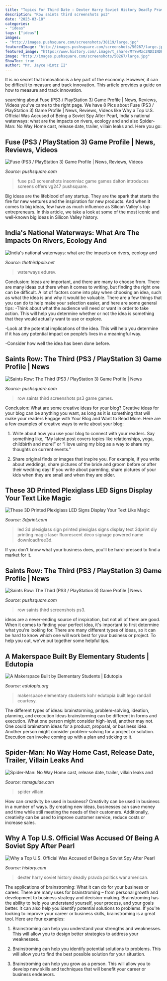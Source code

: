 ```yaml
---
title: "Topics For Third Date : Dexter Harry Soviet History Deadly Pravda Politics War American"
description: "Row saints third screenshots ps3"
date: "2023-03-18"
categories:
- "ideas"
tags: ["ideas"]
images:
- "http://images.pushsquare.com/screenshots/38119/large.jpg"
featuredImage: "http://images.pushsquare.com/screenshots/50267/large.jpg"
featured_image: "https://www.history.com/.image/t_share/MTYwMzc2NDI1NDk1NDA1NjQ3/harry-dexter-white-promo-gettyimages-515460996.jpg"
image: "http://images.pushsquare.com/screenshots/50267/large.jpg"
ShowToc: true
author: "Mr. Jayce Hintz II"
---
```



It is no secret that innovation is a key part of the economy. However, it can be difficult to measure and track innovation. This article provides a guide on how to measure and track innovation.

	

		
searching about Fuse (PS3 / PlayStation 3) Game Profile | News, Reviews, Videos you've came to the right page. We have 8 Pics about Fuse (PS3 / PlayStation 3) Game Profile | News, Reviews, Videos like Why a Top U.S. Official Was Accused of Being a Soviet Spy After Pearl, India&#039;s national waterways: what are the impacts on rivers, ecology and and also Spider-Man: No Way Home cast, release date, trailer, villain leaks and. Here you go:
		
    
## Fuse (PS3 / PlayStation 3) Game Profile | News, Reviews, Videos

<img loading=lazy src="http://images.pushsquare.com/screenshots/50267/large.jpg" onerror="this.onerror=null;this.src='https://tse1.mm.bing.net/th?id=OIP.FynyYFGAGbLSfmVvnx3dTQHaEK&amp;pid=15.1';" alt="Fuse (PS3 / PlayStation 3) Game Profile | News, Reviews, Videos">

_Source: pushsquare.com_

>fuse ps3 screenshots insomniac game games dalton introduces screens offers vg247 pushsquare. 

	

Big ideas are the lifeblood of any startup. They are the spark that starts the fire for new ventures and the inspiration for new products. And when it comes to big ideas, few have as much influence as Silicon Valley's top entrepreneurs. In this article, we take a look at some of the most iconic and well-known big ideas in Silicon Valley history.

    
## India&#039;s National Waterways: What Are The Impacts On Rivers, Ecology And

<img loading=lazy src="https://www.thethirdpole.net/content/uploads/2016/09/water-transport.jpg" onerror="this.onerror=null;this.src='https://tse2.mm.bing.net/th?id=OIP.y2eeOEjmJa5nkMVeF8zlZQHaE8&amp;pid=15.1';" alt="India&#039;s national waterways: what are the impacts on rivers, ecology and">

_Source: thethirdpole.net_

>waterways edurev. 

	

Conclusion: Ideas are important, and there are many to choose from.
There are many ideas out there when it comes to writing, but finding the right one can be difficult. A lot of factors come into play when choosing an idea, such as what the idea is and why it would be valuable. There are a few things that you can do to help make your selection easier, and here are some general tips:
-Think about what the audience will need or want in order to take action. This will help you determine whether or not the idea is something that they would actually want to use or explore.

-Look at the potential implications of the idea. This will help you determine if it has any potential impact on people’s lives in a meaningful way.

-Consider how well the idea has been done before.

    
## Saints Row: The Third (PS3 / PlayStation 3) Game Profile | News

<img loading=lazy src="http://images.pushsquare.com/screenshots/38118/large.jpg" onerror="this.onerror=null;this.src='https://tse3.mm.bing.net/th?id=OIP.z4DGXF0usG__eger33zL9QHaEK&amp;pid=15.1';" alt="Saints Row: The Third (PS3 / PlayStation 3) Game Profile | News">

_Source: pushsquare.com_

>row saints third screenshots ps3 game games. 

	

Conclusion: What are some creative ideas for your blog?
Creative ideas for your blog can be anything you want, as long as it is something that will make your readers Engage with Your Blog and Want to Read More. Here are a few examples of creative ways to write about your blog:
1. Write about how you use your blog to connect with your readers. Say something like, “My latest post covers topics like relationships, yoga, childbirth and more!” or “I love using my blog as a way to share my thoughts on current events.”

2. Share original finds or images that inspire you. For example, if you write about weddings, share pictures of the bride and groom before or after their wedding day! If you write about parenting, share pictures of your kids when they are small and when they are older.


    
## These 3D Printed Plexiglass LED Signs Display Your Text Like Magic

<img loading=lazy src="http://3dprint.com/wp-content/uploads/2015/02/plexi3.jpg" onerror="this.onerror=null;this.src='https://tse2.mm.bing.net/th?id=OIP.ldw9UTNZ0_vCcnWyReX9BQHaFk&amp;pid=15.1';" alt="These 3D Printed Plexiglass LED Signs Display Your Text Like Magic">

_Source: 3dprint.com_

>led 3d plexiglass sign printed plexiglas signs display text 3dprint diy printing magic laser fluorescent deco signage powered name downloadfree3d. 

	

If you don't know what your business does, you'll be hard-pressed to find a market for it.

    
## Saints Row: The Third (PS3 / PlayStation 3) Game Profile | News

<img loading=lazy src="http://images.pushsquare.com/screenshots/38119/large.jpg" onerror="this.onerror=null;this.src='https://tse3.mm.bing.net/th?id=OIP.RB8ZWu_GWBhun8CMLteH6AHaEK&amp;pid=15.1';" alt="Saints Row: The Third (PS3 / PlayStation 3) Game Profile | News">

_Source: pushsquare.com_

>row saints third screenshots ps3. 

	

ideas are a never-ending source of inspiration, but not all of them are good. When it comes to finding your perfect idea, it's important to first determine what you're looking for. There are many different types of ideas, so it can be hard to know which one will work best for your business or project. To help you out, we've put together some helpful tips.

    
## A Makerspace Built By Elementary Students | Edutopia

<img loading=lazy src="https://media.edutopia.org/styles/responsive_2880px_16x9/s3fs/masters/d7_images/cover_media/kohr-169hero-lego-author.jpg" onerror="this.onerror=null;this.src='https://tse4.mm.bing.net/th?id=OIP.Hm4knH9cg14QVoqnYJJqagHaEK&amp;pid=15.1';" alt="A Makerspace Built by Elementary Students | Edutopia">

_Source: edutopia.org_

>makerspace elementary students kohr edutopia built lego randall courtesy. 

	

The different types of ideas: brainstorming, problem-solving, ideation, planning, and execution
Ideas brainstorming can be different in forms and execution. What one person might consider high-level, another may not. One could brainstorm ideas for a product, proposal, or business idea. Another person might consider problem-solving for a project or solution. Execution can involve coming up with a plan and sticking to it.

    
## Spider-Man: No Way Home Cast, Release Date, Trailer, Villain Leaks And

<img loading=lazy src="https://cdn.mos.cms.futurecdn.net/BJ6eGCynfBLqLexxQ9ZGBb-1200-80.jpg" onerror="this.onerror=null;this.src='https://tse1.mm.bing.net/th?id=OIP.EOenmrAiW2ojffuVdRolyQHaEK&amp;pid=15.1';" alt="Spider-Man: No Way Home cast, release date, trailer, villain leaks and">

_Source: tomsguide.com_

>spider villain. 

	

How can creativity be used in business?
Creativity can be used in business in a number of ways. By creating new ideas, businesses can save money and time while still meeting the needs of their customers. Additionally, creativity can be used to improve customer service, reduce costs or increase sales.

    
## Why A Top U.S. Official Was Accused Of Being A Soviet Spy After Pearl

<img loading=lazy src="https://www.history.com/.image/t_share/MTYwMzc2NDI1NDk1NDA1NjQ3/harry-dexter-white-promo-gettyimages-515460996.jpg" onerror="this.onerror=null;this.src='https://tse2.mm.bing.net/th?id=OIP.jYenAC-1HHXlgqvYH9O64AHaEK&amp;pid=15.1';" alt="Why a Top U.S. Official Was Accused of Being a Soviet Spy After Pearl">

_Source: history.com_

>dexter harry soviet history deadly pravda politics war american. 

	

The applications of brainstroming: What it can do for your business or career.
There are many uses for brainstroming – from personal growth and development to business strategy and decision-making. Brainstroming has the ability to help you understand yourself, your process, and your goals better. It can also help you identify potential solutions to problems.
If you're looking to improve your career or business skills, brainstroming is a great tool. Here are four examples:

1) Brainstroming can help you understand your strengths and weaknesses. This will allow you to design better strategies to address your weaknesses.

2) Brainstroming can help you identify potential solutions to problems. This will allow you to find the best possible solution for your situation.

3) Brainstroming can help you grow as a person. This will allow you to develop new skills and techniques that will benefit your career or business endeavors.

